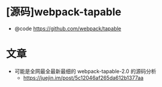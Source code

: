 # [源码]webpack-tapable

- @code https://github.com/webpack/tapable

# 文章

- 可能是全网最全最新最细的 webpack-tapable-2.0 的源码分析
    - https://juejin.im/post/5c12046af265da612b1377aa
